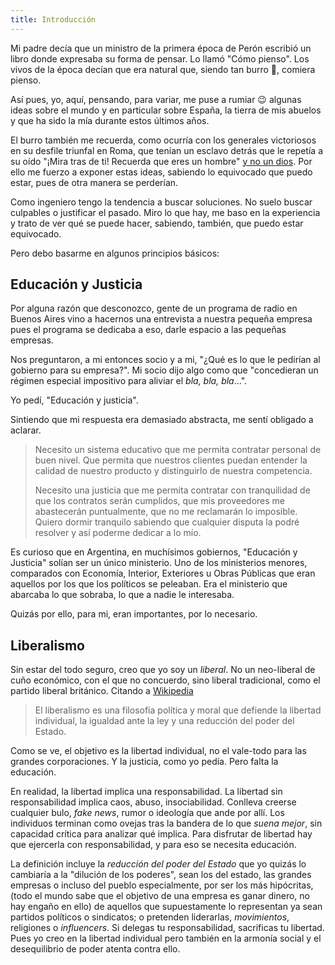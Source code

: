 ```yaml
---
title: Introducción
---
```


Mi padre decía que un ministro de la primera época de Perón escribió un libro donde expresaba su forma de pensar. Lo llamó "Cómo pienso". Los vivos de la época decían que era natural que, siendo tan burro :horse:, comiera pienso.

Así pues, yo, aquí, pensando, para variar, me puse a rumiar :wink: algunas ideas sobre el mundo y en particular sobre España, la tierra de mis abuelos y que ha sido la mía durante estos últimos años.

El burro también me recuerda, como ocurría con los generales victoriosos en su desfile triunfal en Roma, que tenían un esclavo detrás que le repetía a su oído "¡Mira tras de ti! Recuerda que eres un hombre" [y no un dios](https://es.wikipedia.org/wiki/Memento_mori). Por ello me fuerzo a exponer estas ideas, sabiendo lo equivocado que puedo estar, pues de otra manera se perderían.

Como ingeniero tengo la tendencia a buscar soluciones. No suelo buscar culpables o justificar el pasado. Miro lo que hay, me baso en la experiencia y trato de ver qué se puede hacer, sabiendo, también, que puedo estar equivocado.

Pero debo basarme en algunos principios básicos:

## Educación y Justicia

Por alguna razón que desconozco, gente de un programa de radio en Buenos Aires vino a hacernos una entrevista a nuestra pequeña empresa pues el programa se dedicaba a eso, darle espacio a las pequeñas empresas.

Nos preguntaron, a mi entonces socio y a mi, "¿Qué es lo que le pedirían al gobierno para su empresa?". Mi socio dijo algo como que "concedieran un régimen especial impositivo para aliviar el _bla, bla, bla_...".

Yo pedí, "Educación y justicia".

Sintiendo que mi respuesta era demasiado abstracta, me sentí obligado a aclarar.

> Necesito un sistema educativo que me permita contratar personal de buen nivel. Que permita que nuestros clientes puedan entender la calidad de nuestro producto y distinguirlo de nuestra competencia.
>
> Necesito una justicia que me permita contratar con tranquilidad de que los contratos serán cumplidos, que mis proveedores me abastecerán puntualmente, que no me reclamarán lo imposible. Quiero dormir tranquilo sabiendo que cualquier disputa la podré resolver y así poderme dedicar a lo mío.

Es curioso que en Argentina, en muchísimos gobiernos, "Educación y Justicia" solían ser un único ministerio. Uno de los ministerios menores, comparados con Economía, Interior, Exteriores u Obras Públicas que eran aquellos por los que los políticos se peleaban. Era el ministerio que abarcaba lo que sobraba, lo que a nadie le interesaba.

Quizás por ello, para mi, eran importantes, por lo necesario.

## Liberalismo

Sin estar del todo seguro, creo que yo soy un _liberal_. No un neo-liberal de cuño económico, con el que no concuerdo, sino liberal tradicional, como el partido liberal británico. Citando a [Wikipedia](https://es.wikipedia.org/wiki/Liberalismo)

> El liberalismo es una filosofía política y moral que defiende la libertad individual, la igualdad ante la ley y una reducción del poder del Estado.

Como se ve, el objetivo es la libertad individual, no el vale-todo para las grandes corporaciones. Y la justicia, como yo pedía. Pero falta la educación.

En realidad, la libertad implica una responsabilidad. La libertad sin responsabilidad implica caos, abuso, insociabilidad. Conlleva creerse cualquier bulo, _fake news_, rumor o ideología que ande por allí. Los individuos terminan como ovejas tras la bandera de lo que _suena mejor_, sin capacidad crítica para analizar qué implica. Para disfrutar de libertad hay que ejercerla con responsabilidad, y para eso se necesita educación.

La definición incluye la _reducción del poder del Estado_ que yo quizás lo cambiaría a la "dilución de los poderes", sean los del estado, las grandes empresas o incluso del pueblo especialmente, por ser los más hipócritas, (todo el mundo sabe que el objetivo de una empresa es ganar dinero, no hay engaño en ello) de aquellos que supuestamente lo representan ya sean partidos políticos o sindicatos; o pretenden liderarlas, _movimientos_, religiones o _influencers_. Si delegas tu responsabilidad, sacrificas tu libertad. Pues yo creo en la libertad individual pero también en la armonía social y el desequilibrio de poder atenta contra ello.
